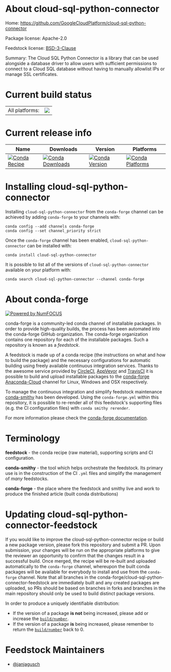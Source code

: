 About cloud-sql-python-connector
================================

Home: https://github.com/GoogleCloudPlatform/cloud-sql-python-connector

Package license: Apache-2.0

Feedstock license: [BSD-3-Clause](https://github.com/conda-forge/cloud-sql-python-connector-feedstock/blob/master/LICENSE.txt)

Summary: The Cloud SQL Python Connector is a library that can be used alongside a database driver to allow users with sufficient permissions to connect to a Cloud SQL database without having to manually allowlist IPs or manage SSL certificates.

Current build status
====================


<table><tr><td>All platforms:</td>
    <td>
      <a href="https://dev.azure.com/conda-forge/feedstock-builds/_build/latest?definitionId=13421&branchName=master">
        <img src="https://dev.azure.com/conda-forge/feedstock-builds/_apis/build/status/cloud-sql-python-connector-feedstock?branchName=master">
      </a>
    </td>
  </tr>
</table>

Current release info
====================

| Name | Downloads | Version | Platforms |
| --- | --- | --- | --- |
| [![Conda Recipe](https://img.shields.io/badge/recipe-cloud--sql--python--connector-green.svg)](https://anaconda.org/conda-forge/cloud-sql-python-connector) | [![Conda Downloads](https://img.shields.io/conda/dn/conda-forge/cloud-sql-python-connector.svg)](https://anaconda.org/conda-forge/cloud-sql-python-connector) | [![Conda Version](https://img.shields.io/conda/vn/conda-forge/cloud-sql-python-connector.svg)](https://anaconda.org/conda-forge/cloud-sql-python-connector) | [![Conda Platforms](https://img.shields.io/conda/pn/conda-forge/cloud-sql-python-connector.svg)](https://anaconda.org/conda-forge/cloud-sql-python-connector) |

Installing cloud-sql-python-connector
=====================================

Installing `cloud-sql-python-connector` from the `conda-forge` channel can be achieved by adding `conda-forge` to your channels with:

```
conda config --add channels conda-forge
conda config --set channel_priority strict
```

Once the `conda-forge` channel has been enabled, `cloud-sql-python-connector` can be installed with:

```
conda install cloud-sql-python-connector
```

It is possible to list all of the versions of `cloud-sql-python-connector` available on your platform with:

```
conda search cloud-sql-python-connector --channel conda-forge
```


About conda-forge
=================

[![Powered by
NumFOCUS](https://img.shields.io/badge/powered%20by-NumFOCUS-orange.svg?style=flat&colorA=E1523D&colorB=007D8A)](https://numfocus.org)

conda-forge is a community-led conda channel of installable packages.
In order to provide high-quality builds, the process has been automated into the
conda-forge GitHub organization. The conda-forge organization contains one repository
for each of the installable packages. Such a repository is known as a *feedstock*.

A feedstock is made up of a conda recipe (the instructions on what and how to build
the package) and the necessary configurations for automatic building using freely
available continuous integration services. Thanks to the awesome service provided by
[CircleCI](https://circleci.com/), [AppVeyor](https://www.appveyor.com/)
and [TravisCI](https://travis-ci.com/) it is possible to build and upload installable
packages to the [conda-forge](https://anaconda.org/conda-forge)
[Anaconda-Cloud](https://anaconda.org/) channel for Linux, Windows and OSX respectively.

To manage the continuous integration and simplify feedstock maintenance
[conda-smithy](https://github.com/conda-forge/conda-smithy) has been developed.
Using the ``conda-forge.yml`` within this repository, it is possible to re-render all of
this feedstock's supporting files (e.g. the CI configuration files) with ``conda smithy rerender``.

For more information please check the [conda-forge documentation](https://conda-forge.org/docs/).

Terminology
===========

**feedstock** - the conda recipe (raw material), supporting scripts and CI configuration.

**conda-smithy** - the tool which helps orchestrate the feedstock.
                   Its primary use is in the construction of the CI ``.yml`` files
                   and simplify the management of *many* feedstocks.

**conda-forge** - the place where the feedstock and smithy live and work to
                  produce the finished article (built conda distributions)


Updating cloud-sql-python-connector-feedstock
=============================================

If you would like to improve the cloud-sql-python-connector recipe or build a new
package version, please fork this repository and submit a PR. Upon submission,
your changes will be run on the appropriate platforms to give the reviewer an
opportunity to confirm that the changes result in a successful build. Once
merged, the recipe will be re-built and uploaded automatically to the
`conda-forge` channel, whereupon the built conda packages will be available for
everybody to install and use from the `conda-forge` channel.
Note that all branches in the conda-forge/cloud-sql-python-connector-feedstock are
immediately built and any created packages are uploaded, so PRs should be based
on branches in forks and branches in the main repository should only be used to
build distinct package versions.

In order to produce a uniquely identifiable distribution:
 * If the version of a package **is not** being increased, please add or increase
   the [``build/number``](https://docs.conda.io/projects/conda-build/en/latest/resources/define-metadata.html#build-number-and-string).
 * If the version of a package **is** being increased, please remember to return
   the [``build/number``](https://docs.conda.io/projects/conda-build/en/latest/resources/define-metadata.html#build-number-and-string)
   back to 0.

Feedstock Maintainers
=====================

* [@janjagusch](https://github.com/janjagusch/)

